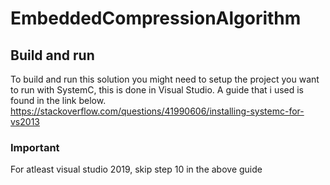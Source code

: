 # EmbeddedCompressionAlgorithm

## Build and run

To build and run this solution you might need to setup the project you want to run with SystemC, this is done in Visual Studio. A guide that i used is found in the link below. 
https://stackoverflow.com/questions/41990606/installing-systemc-for-vs2013

### Important 

For atleast visual studio 2019, skip step 10 in the above guide

